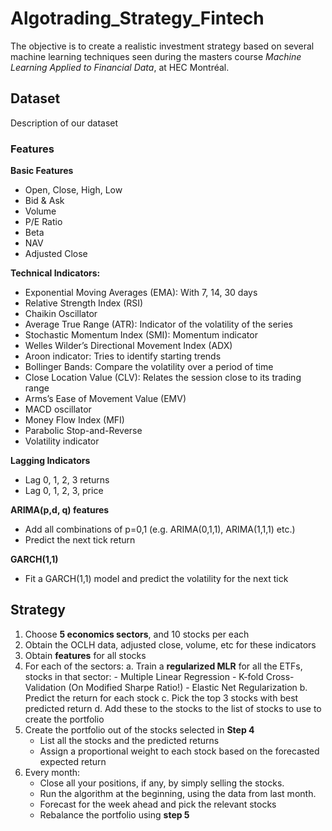# Algotrading_Strategy_Fintech
The objective is to create a realistic investment strategy based on several machine learning techniques seen during the masters course *Machine Learning Applied to Financial Data*, at HEC Montréal. 

## Dataset 

Description of our dataset 

### Features 

**Basic Features**
- Open, Close, High, Low 
- Bid & Ask 
- Volume 
- P/E Ratio
- Beta 
- NAV 
- Adjusted Close 

**Technical Indicators:** 
- Exponential Moving Averages (EMA): With 7, 14, 30 days
- Relative Strength Index (RSI)
- Chaikin Oscillator
- Average True Range (ATR): Indicator of the volatility of the series
- Stochastic Momentum Index (SMI): Momentum indicator
- Welles Wilder’s Directional Movement Index (ADX)
- Aroon indicator: Tries to identify starting trends
- Bollinger Bands: Compare the volatility over a period of time
- Close Location Value (CLV): Relates the session close to its trading range
- Arms’s Ease of Movement Value (EMV)
- MACD oscillator
- Money Flow Index (MFI)
- Parabolic Stop-and-Reverse
- Volatility indicator


**Lagging Indicators** 
- Lag 0, 1, 2, 3 returns 
- Lag 0, 1, 2, 3, price

**ARIMA(p,d, q) features**
- Add all combinations of p=0,1 (e.g. ARIMA(0,1,1), ARIMA(1,1,1) etc.)
- Predict the next tick return 

**GARCH(1,1)** 
- Fit a GARCH(1,1) model and predict the volatility for the next tick 


## Strategy 

1. Choose **5 economics sectors**, and 10 stocks per each
2. Obtain the OCLH data, adjusted close, volume, etc for these indicators
3. Obtain **features** for all stocks
4. For each of the sectors:
    a. Train a **regularized MLR** for all the ETFs, stocks in that sector:
        - Multiple Linear Regression 
        - K-fold Cross-Validation (On Modified Sharpe Ratio!)
        - Elastic Net Regularization
    b. Predict the return for each stock 
    c. Pick the top 3 stocks with best predicted return 
    d. Add these to the stocks to the list of stocks to use to create the portfolio 
5. Create the portfolio out of the stocks selected in **Step 4** 
    - List all the stocks and the predicted returns 
    - Assign a proportional weight to each stock based on the forecasted expected return 
6. Every month: 
    - Close all your positions, if any, by simply selling the stocks. 
    - Run the algorithm at the beginning, using the data from last month. 
    - Forecast for the week ahead and pick the relevant stocks 
    - Rebalance the portfolio using **step 5**
